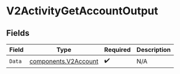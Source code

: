 # V2ActivityGetAccountOutput


## Fields

| Field                                                        | Type                                                         | Required                                                     | Description                                                  |
| ------------------------------------------------------------ | ------------------------------------------------------------ | ------------------------------------------------------------ | ------------------------------------------------------------ |
| `Data`                                                       | [components.V2Account](../../models/components/v2account.md) | :heavy_check_mark:                                           | N/A                                                          |